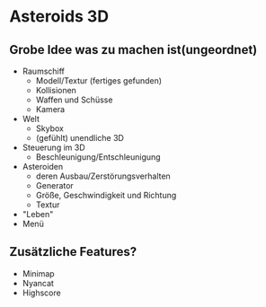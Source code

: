 # Asteroids 3D

## Grobe Idee was zu machen ist(ungeordnet)
- Raumschiff
    - Modell/Textur (fertiges gefunden)
    - Kollisionen
    - Waffen und Schüsse
    - Kamera
- Welt
    - Skybox
    - (gefühlt) unendliche 3D 
- Steuerung im 3D
    - Beschleunigung/Entschleunigung
- Asteroiden 
    - deren Ausbau/Zerstörungsverhalten
    - Generator
    - Größe, Geschwindigkeit und Richtung
    - Textur
- "Leben"
- Menü


## Zusätzliche Features?
- Minimap
- Nyancat
- Highscore
